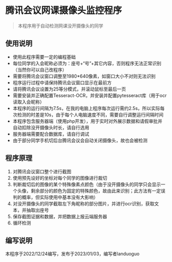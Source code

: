 # 腾讯会议网课摄像头监控程序 
> 本程序用于自动检测网课没开摄像头的同学

## 使用说明 
* 使用此程序需要一定的编程基础 
* 每位同学的入会昵称必须为：座号+“号”+其它内容，否则程序无法正常识别（当然你可以自己改程序） 
* 需要将腾讯会议窗口调整至1980*640像素，如窗口大小不对则无法识别 
* 程序运行过程中请保持腾讯会议窗口显示在最前方 
* 请将腾讯会议设置为25等分模式，并滚动鼠标至最后一页 
* 需要安装并正确配置Tesseract-OCR，并安装并配置pytesseract库（用于ocr读取入会昵称） 
* 本程序的运行间隔为7.5s，在我的电脑上程序每次运行需约2.5s，所以实际每次检测的时差是10s，由于每个人电脑速度不同，需要自行调整运行间隔时间 
* 本程序包含服务器端（使用php开发），用于实时对外展示数据和请假审批并自动扣除没开摄像头时长，请自行选用 
* 服务器端需要配合数据库，请自行调试 
* 由于部分同学手机切后台腾讯会议会自动关闭摄像头，故也会被检测

## 程序原理
1. 对腾讯会议窗口整个进行截图 
2. 使用预先设好的坐标对每个同学的图像进行裁切 
3. 判断裁切后的图像的某个特殊像素点颜色（由于没开摄像头的同学只会显示一个头像，剩余部分的颜色为固定的特殊颜色，故由此来识别；此方法有一定误判的概率，但实际使用中基本没有大影响）
4. 对没开摄像头的同学截取左下角昵称的部分图片，并进行ocr识别，获取文本，并抽取出座号 
5. 保存截图证据和数据，并把数据上报云端服务器 
6. 循环检测 

## 编写说明 
本程序于2022/12/24编写，发布于2023/01/03，编写者landuoguo
